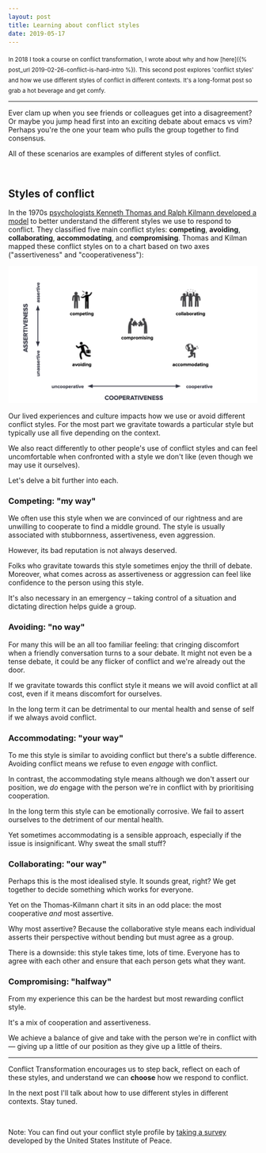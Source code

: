 ```yaml
---
layout: post
title: Learning about conflict styles
date: 2019-05-17
---
```


<sub>In 2018 I took a course on conflict transformation, I wrote about why and how [here]({% post_url 2019-02-26-conflict-is-hard-intro %}). This second post explores 'conflict styles' and how we use different styles of conflict in different contexts. It's a long-format post so grab a hot beverage and get comfy.</sub>

----------------------------------------------------------------

Ever clam up when you see friends or colleagues get into a disagreement? Or maybe you jump head first into an exciting debate about emacs vs vim? Perhaps you're the one your team who pulls the group together to find consensus.

All of these scenarios are examples of different styles of conflict. 

<br>  

## Styles of conflict

In the 1970s [psychologists Kenneth Thomas and Ralph Kilmann developed a model](https://en.wikipedia.org/wiki/Thomas–Kilmann_Conflict_Mode_Instrument) to better understand the different styles we use to respond to conflict. They classified five main conflict styles: **competing**, **avoiding**, **collaborating**, **accommodating**, and **compromising**. Thomas and Kilman mapped these conflict styles on to a chart based on two axes ("assertiveness" and "cooperativeness"):

![Conflict Styles](/public/images/tk_scale.png)

Our lived experiences and culture impacts how we use or avoid different conflict styles. For the most part we gravitate towards a particular style but typically use all five depending on the context.
 
 We also react differently to other people's use of conflict styles and can feel uncomfortable when confronted with a style we don't like (even though we may use it ourselves).

Let's delve a bit further into each.

### Competing: "my way"

We often use this style when we are convinced of our rightness and are unwilling to cooperate to find a middle ground. The style is usually associated with stubbornness, assertiveness, even aggression. 

However, its bad reputation is not always deserved. 

Folks who gravitate towards this style sometimes enjoy the thrill of debate. Moreover, what comes across as assertiveness or aggression can feel like confidence to the person using this style.

It's also necessary in an emergency – taking control of a situation and dictating direction helps guide a group.

### Avoiding: "no way"

For many this will be an all too familiar feeling: that cringing discomfort when a friendly conversation turns to a sour debate. It might not even be a tense debate, it could be any flicker of conflict and we're already out the door.

If we gravitate towards this conflict style it means we will avoid conflict at all cost, even if it means discomfort for ourselves. 

In the long term it can be detrimental to our mental health and sense of self if we always avoid conflict.

### Accommodating: "your way"

To me this style is similar to avoiding conflict but there's a subtle difference. Avoiding conflict means we refuse to even _engage_ with conflict.

In contrast, the accommodating style means although we don't assert our position, we _do_ engage with the person we're in conflict with by prioritising cooperation. 

In the long term this style can be emotionally corrosive. We fail to assert ourselves to the detriment of our mental health.

Yet sometimes accommodating is a sensible approach, especially if the issue is insignificant. Why sweat the small stuff?

### Collaborating: "our way"

Perhaps this is the most idealised style. It sounds great, right? We get together to decide something which works for everyone. 

Yet on the Thomas-Kilmann chart it sits in an odd place: the most cooperative _and_ most assertive.

Why most assertive? Because the collaborative style means each individual asserts their perspective without bending but must agree as a group.

There is a downside: this style takes time, lots of time. Everyone has to agree with each other and ensure that each person gets what they want.

### Compromising: "halfway"

From my experience this can be the hardest but most rewarding conflict style. 

It's a mix of cooperation and assertiveness. 

We achieve a balance of give and take with the person we're in conflict with –– giving up a little of our position as they give up a little of theirs.

___________________

Conflict Transformation encourages us to step back, reflect on each of these styles, and understand we can **choose** how we respond to conflict. 

In the next post I'll talk about how to use different styles in different contexts. Stay tuned.

<br>

Note: You can find out your conflict style profile by [taking a survey](https://www.usip.org/public-education/students/conflict-styles-assessment) developed by the United States Institute of Peace.

